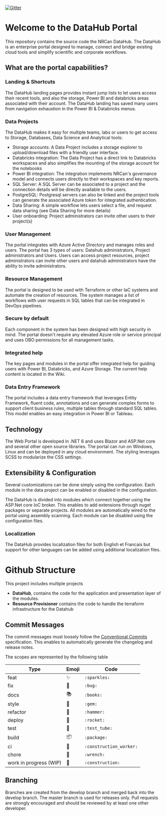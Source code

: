 [![Gitter](https://badges.gitter.im/Federal-Science-Data-Hub/community.svg)](https://gitter.im/Federal-Science-Data-Hub/community?utm_source=badge&utm_medium=badge&utm_campaign=pr-badge)

# Welcome to the DataHub Portal

This repository contains the source code the NRCan DataHub. The DataHub is an enterprise portal designed to manage, connect and bridge existing cloud tools and simplify scientific and corporate workflows.

## What are the portal capabilities?

### Landing & Shortcuts

The DataHub landing pages provides instant jump lists to let users access their recent tools, and also the storage, Power BI and databricks areas associated with their account. The DataHub landing has saved many users from navigation exhaustion in the Power BI & Databricks menus.

### Data Projects

The DataHub makes it easy for multiple teams, labs or users to get access to Storage, Databases, Data Science and Analytical tools:

- Storage accounts: A Data Project includes a storage explorer to upload/download files with a friendly user interface.
- Databricks integration: The Data Project has a direct link to Databricks workspaces and also simplifies the mounting of the storage account for the notebooks
- Power BI integration: The integration implements NRCan's governance model and connects users directly to their workspaces and key reports.
- SQL Server: A SQL Server can be associated to a project and the connection details will be directly available to the users.
- PostgreSQL: Postgresql servers can also be linked and the project tools can generate the associated Azure token for integrated authentication.
- Data Sharing: A simple workflow lets users select a file, and request data sharing (see Data Sharing for more details)
- User onboarding: Project administrators can invite other users to their project(s)

### User Management

The portal integrates with Azure Active Directory and manages roles and users. The portal has 3 types of users: Datahub administrators, Project administrators and Users. Users can access project resources, project administrators can invite other users and datahub administrators have the ability to invite administrators.

### Resource Management

The portal is designed to be used with Terraform or other IaC systems and automate the creation of resources. The system manages a list of workflows with user requests in SQL tables that can be integrated in DevOps pipelines. 

### Secure by default

Each component in the system has been designed with high security in mind. The portal doesn't require any elevated Azure role or service principal and uses OBO permissions for all management tasks.

### Integrated help

The key pages and modules in the portal offer integrated help for guiding users with Power BI, Databricks, and Azure Storage. The current help content is located in the Wiki.

### Data Entry Framework

The portal includes a data entry framework that leverages Entity Framework, fluent code, annotations and can generate complex forms to support client business rules, multiple tables through standard SQL tables. This model enables an easy integration in Power BI or Tableau.

## Technology

The Web Portal is developed in .NET 6 and uses Blazor and ASP.Net core and several other open source libraries. The portal can run on Windows, Linux and can be deployed in any cloud environment. The styling leverages SCSS to modularize the CSS settings.

## Extensibility & Configuration

Several customizations can be done simply using the configuration. Each module in the data project can be enabled or disabled in the configuration.

The DataHub is divided into modules which connect together using the ASP.Net core IoC broker. This enables to add extensions through nuget packages or separate projects. All modules are automatically wired to the portal using assembly scanning. Each module can be disabled using the configuration files.

### Localization

The DataHub provides localization files for both English et Francais but support for other languages can be added using additional localization files.


# Github Structure

This project includes multiple projects
- **DataHub**, contains the code for the application and presentation layer of the modules.
- **Resource Provisioner** contains the code to handle the terraform infrastructure for the Datahub

## Commit Messages

The commit messages must loosely follow the [Conventional Commits](https://www.conventionalcommits.org/en/v1.0.0/) specification. This enables to automatically generate the changelog and release notes.

The scopes are represented by the following table


| Type | Emoji | Code |
| --- | --- | --- |
| feat | ✨ | `:sparkles:` |
| fix | 🐛 | `:bug:` |
| docs | 📚 | `:books:` |
| style | 💎 | `:gem:` |
| refactor | 🔨 | `:hammer:` |
| deploy | 🚀 | `:rocket:` |
| test | :test_tube: | `:test_tube:` |
| build | 📦 | `:package:` |
| ci | 👷 | `:construction_worker:` |
| chore | 🔧 | `:wrench:` |
| work in progress (WIP) | 🚧 | `:construction:` |

## Branching

Branches are created from the develop branch and merged back into the develop branch. The master branch is used for releases only. Pull requests are strongly encouraged and should be reviewed by at least one other developer.
